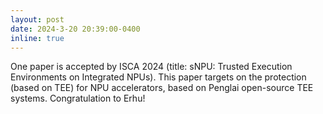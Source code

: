 ```yaml
---
layout: post
date: 2024-3-20 20:39:00-0400
inline: true
---
```


One paper is accepted by ISCA 2024 (title: sNPU: Trusted Execution Environments on Integrated NPUs).
This paper targets on the protection (based on TEE) for NPU accelerators, based on Penglai open-source TEE systems.
Congratulation to Erhu!
